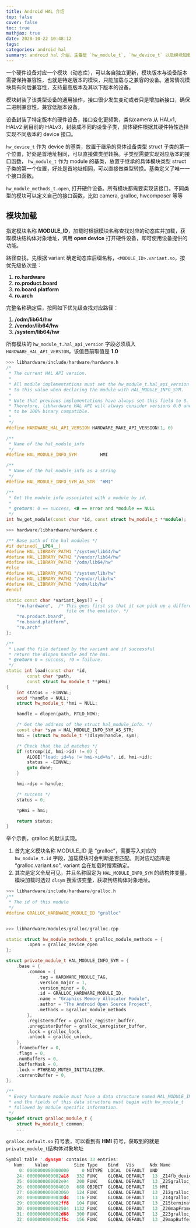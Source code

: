 ```yaml
---
title: Android HAL 介绍
top: false
cover: false
toc: true
mathjax: true
date: 2020-10-22 10:48:12
tags:
categories: android hal
summary: android hal 介绍，主要是 `hw_module_t`, `hw_device_t` 以及模块加载
---
```


一个硬件设备对应一个模块（动态库），可以各自独立更新，模块版本与设备版本需要保持兼容性，也就是特定版本的模块，只能加载与之兼容的设备。通常情况模块具有向后兼容性，支持最高版本及其以下版本的设备。

模块封装了该类型设备的通用操作，接口很少发生变动或者只是增加新接口，确保二进制兼容性，兼容低版本设备。

设备封装了特定版本的硬件设备，接口变化更频繁，类似camera 从 HALv1, HALv2 到目前的 HALv3，封装成不同的设备子类，具体硬件根据其硬件特性选择实现不同版本的 device 接口。
<!--more-->

`hw_device_t` 作为 device 的基类，放置于继承的具体设备类型 struct 子类的第一个位置，好处是首地址相同，可以直接做类型转换。子类型需要实现对应版本的接口函数，
`hw_module_t` 作为 module 的基类，放置于继承的具体模块类型 struct 子类的第一个位置，好处是首地址相同，可以直接做类型转换。基类定义了唯一一个接口函数。

`hw_module_methods_t.open`, 打开硬件设备。所有模块都需要实现该接口。不同类型的模块可以定义自己的接口函数，比如 camera, gralloc, hwcomposer 等等


## 模块加载
指定模块名称 **MODULE_ID**，加载时根据模块名称查找对应的动态库并加载，获取模块结构体对象地址，调用 **open device** 打开硬件设备，即可使用设备提供的功能。

路径查找，先根据 variant 确定动态库后缀名称，`<MODULE_ID>.variant.so`，按优先级依次是：
1. **ro.hardware**
2. **ro.product.board**
3. **ro.board.platform**
4. **ro.arch**

完整名称确定后，按照如下优先级查找对应路径：
1. **/odm/lib64/hw**
2. **/vendor/lib64/hw**
3. **/system/lib64/hw**

所有模块的 `hw_module_t.hal_api_version` 字段必须填入 `HARDWARE_HAL_API_VERSION`，该值目前取值是 **1.0**

```c++
>>> libhardware/include/hardware/hardware.h
/*
 * The current HAL API version.
 *
 * All module implementations must set the hw_module_t.hal_api_version field
 * to this value when declaring the module with HAL_MODULE_INFO_SYM.
 *
 * Note that previous implementations have always set this field to 0.
 * Therefore, libhardware HAL API will always consider versions 0.0 and 1.0
 * to be 100% binary compatible.
 *
 */
#define HARDWARE_HAL_API_VERSION HARDWARE_MAKE_API_VERSION(1, 0)

/**
 * Name of the hal_module_info
 */
#define HAL_MODULE_INFO_SYM         HMI

/**
 * Name of the hal_module_info as a string
 */
#define HAL_MODULE_INFO_SYM_AS_STR  "HMI"

/**
 * Get the module info associated with a module by id.
 *
 * @return: 0 == success, <0 == error and *module == NULL
 */
int hw_get_module(const char *id, const struct hw_module_t **module);
```


```c++
>>> hardware/libhardware/hardware.c

/** Base path of the hal modules */
#if defined(__LP64__)
#define HAL_LIBRARY_PATH1 "/system/lib64/hw"
#define HAL_LIBRARY_PATH2 "/vendor/lib64/hw"
#define HAL_LIBRARY_PATH3 "/odm/lib64/hw"
#else
#define HAL_LIBRARY_PATH1 "/system/lib/hw"
#define HAL_LIBRARY_PATH2 "/vendor/lib/hw"
#define HAL_LIBRARY_PATH3 "/odm/lib/hw"
#endif

static const char *variant_keys[] = {
    "ro.hardware",  /* This goes first so that it can pick up a different
                       file on the emulator. */
    "ro.product.board",
    "ro.board.platform",
    "ro.arch"
};

/**
 * Load the file defined by the variant and if successful
 * return the dlopen handle and the hmi.
 * @return 0 = success, !0 = failure.
 */
static int load(const char *id,
        const char *path,
        const struct hw_module_t **pHmi)
{
    int status = -EINVAL;
    void *handle = NULL;
    struct hw_module_t *hmi = NULL;

    handle = dlopen(path, RTLD_NOW);

    /* Get the address of the struct hal_module_info. */
    const char *sym = HAL_MODULE_INFO_SYM_AS_STR;
    hmi = (struct hw_module_t *)dlsym(handle, sym);

    /* Check that the id matches */
    if (strcmp(id, hmi->id) != 0) {
        ALOGE("load: id=%s != hmi->id=%s", id, hmi->id);
        status = -EINVAL;
        goto done;
    }

    hmi->dso = handle;

    /* success */
    status = 0;

    *pHmi = hmi;

    return status;
}
```

举个示例，gralloc 的默认实现。

1. 首先定义模块名称 MODULE_ID 是 “gralloc”，需要写入对应的 `hw_module_t.id` 字段，加载模块时会判断是否匹配。则对应动态库是 “gralloc.variant.so", variant 会在加载时搜索确定。
2. 其次是定义全局可见，并且名称固定为 `HAL_MODULE_INFO_SYM` 的结构体变量，模块加载时透过 `dlsym` 搜索该变量，获取到结构体对象地址。


```c++
>>> libhardware/include/hardware/gralloc.h
/**
 * The id of this module
 */
#define GRALLOC_HARDWARE_MODULE_ID "gralloc"


>>> libhardware/modules/gralloc/gralloc.cpp

static struct hw_module_methods_t gralloc_module_methods = {
        .open = gralloc_device_open
};

struct private_module_t HAL_MODULE_INFO_SYM = {
    .base = {
        .common = {
            .tag = HARDWARE_MODULE_TAG,
            .version_major = 1,
            .version_minor = 0,
            .id = GRALLOC_HARDWARE_MODULE_ID,
            .name = "Graphics Memory Allocator Module",
            .author = "The Android Open Source Project",
            .methods = &gralloc_module_methods
        },
        .registerBuffer = gralloc_register_buffer,
        .unregisterBuffer = gralloc_unregister_buffer,
        .lock = gralloc_lock,
        .unlock = gralloc_unlock,
    },
    .framebuffer = 0,
    .flags = 0,
    .numBuffers = 0,
    .bufferMask = 0,
    .lock = PTHREAD_MUTEX_INITIALIZER,
    .currentBuffer = 0,
};

/**
 * Every hardware module must have a data structure named HAL_MODULE_INFO_SYM
 * and the fields of this data structure must begin with hw_module_t
 * followed by module specific information.
 */
typedef struct gralloc_module_t {
    struct hw_module_t common;
    ...

```

`gralloc.default.so` 符号表，可以看到有 **HMI** 符号，获取到的就是 `private_module_t`结构体对象地址
```c++
Symbol table '.dynsym' contains 33 entries:
   Num:    Value          Size Type    Bind   Vis      Ndx Name
     0: 0000000000000000     0 NOTYPE  LOCAL  DEFAULT  UND
    24: 0000000000002a18   332 FUNC    GLOBAL DEFAULT   13 _Z14fb_device_openPK11hw_
    25: 0000000000002e94   200 FUNC    GLOBAL DEFAULT   13 _Z25gralloc_unregister_bu
    26: 0000000000004010   688 OBJECT  GLOBAL DEFAULT   15 HMI
    27: 0000000000003060   124 FUNC    GLOBAL DEFAULT   13 _Z12gralloc_lockPK16grall
    28: 00000000000030dc   116 FUNC    GLOBAL DEFAULT   13 _Z14gralloc_unlockPK16gra
    29: 0000000000002ff8   104 FUNC    GLOBAL DEFAULT   13 _Z15terminateBufferPK16gr
    30: 0000000000002504  1132 FUNC    GLOBAL DEFAULT   13 _Z20mapFrameBufferLockedP
    31: 0000000000002d68   300 FUNC    GLOBAL DEFAULT   13 _Z23gralloc_register_buff
    32: 0000000000002f5c   156 FUNC    GLOBAL DEFAULT   13 _Z9mapBufferPK16gralloc_m
```
